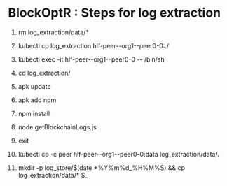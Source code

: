 # BlockOptR : Steps for log extraction
1. rm log_extraction/data/*

2. kubectl cp log_extraction hlf-peer--org1--peer0-0:./

3. kubectl exec -it hlf-peer--org1--peer0-0 -- /bin/sh

4. cd log_extraction/

5. apk update

6. apk add npm

7. npm install

8. node getBlockchainLogs.js

9. exit

10. kubectl cp -c peer hlf-peer--org1--peer0-0:data log_extraction/data/.

11. mkdir -p log_store/$(date +%Y%m%d_%H%M%S) && cp log_extraction/data/* $_
